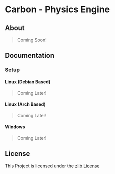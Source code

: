 # Carbon - Physics Engine

## About
> Coming Soon!

## Documentation

### Setup

#### Linux (Debian Based)

> Coming Later!

#### Linux (Arch Based)

> Coming Later!

#### Windows

> Coming Later!

## License

This Project is licensed under the [zlib License](https://opensource.org/license/zlib-license-php/)
